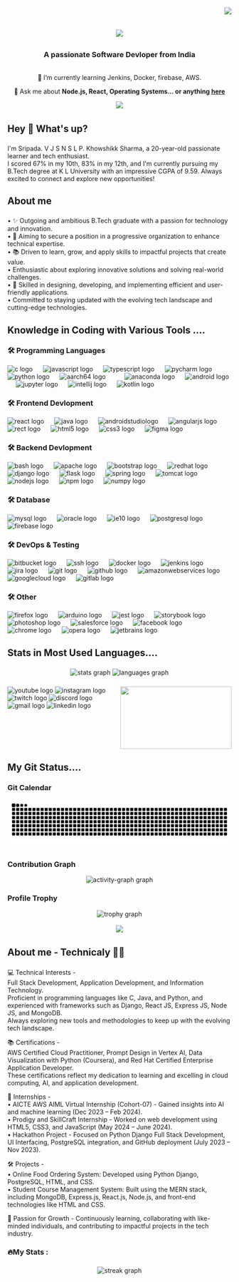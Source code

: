 <img align="right" src="https://visitor-badge.laobi.icu/badge?page_id=${khowshikksharma}.${khowshikksharma}&left_color=red&right_color=green&left_text=Hello%20Visitors" />

<h1 align="center">
    <img src="https://readme-typing-svg.herokuapp.com/?font=Righteous&size=45&center=true&vCenter=true&width=750&height=90&duration=4000&lines=Hi+There!+👋;+I'm+Khowshikk+Sharma!;I+am+currently+pursuing;my+B.tech+degree+in+K+L+University;" />
</h1>

<h3 align="center">A passionate Software Devloper from India</h3>

<br/>

<div align="center">
 🌱 I’m currently learning Jenkins, Docker, firebase, AWS.

💬 Ask me about **Node.js, React, Operating Systems... or anything [here](#)**
</div>
<div align="center">  
  <a href="#" target="_blank">
     <img src="https://img.shields.io/badge/Portfolio-FF5722?style=for-the-badge&logo=todoist&logoColor=white" target="_blank" />
  </a>
</div>
<h2 align="left">Hey 👋 What's up?</h2>

###

<p align="left">I'm Sripada. V J S N S L P. Khowshikk Sharma, a 20-year-old passionate learner and tech enthusiast. <br/>I scored 67% in my 10th, 83% in my 12th, and I'm currently pursuing my B.Tech degree at K L University with an impressive CGPA of 9.59. Always excited to connect and explore new opportunities!</p>

###

<h2 align="left">About me</h2>

###

<p align="left">
• ✨ Outgoing and ambitious B.Tech graduate with a passion for technology and innovation. <br/>
• 🎯 Aiming to secure a position in a progressive organization to enhance technical expertise. <br/>
• 📚 Driven to learn, grow, and apply skills to impactful projects that create value. <br/>
• Enthusiastic about exploring innovative solutions and solving real-world challenges. <br/>
• 🎲 Skilled in designing, developing, and implementing efficient and user-friendly applications. <br/>
• Committed to staying updated with the evolving tech landscape and cutting-edge technologies. <br/>
</p>

###

<h2 align="left">Knowledge in Coding with Various Tools ....</h2>

###

<h3 align="left">🛠 Programming Languages</h3>
<div align="left">
  <img src="https://cdn.jsdelivr.net/gh/devicons/devicon/icons/c/c-original.svg" height="30" alt="c logo"  />
  <img width="15" />
  <img src="https://cdn.jsdelivr.net/gh/devicons/devicon/icons/javascript/javascript-original.svg" height="30" alt="javascript logo"  />
  <img width="15" />
  <img src="https://cdn.jsdelivr.net/gh/devicons/devicon/icons/typescript/typescript-original.svg" height="30" alt="typescript logo"  />
  <img width="15" />
  <img src="https://cdn.jsdelivr.net/gh/devicons/devicon/icons/pycharm/pycharm-original.svg" height="30" alt="pycharm logo"  />
  <img width="15" />
  <img src="https://cdn.jsdelivr.net/gh/devicons/devicon/icons/python/python-original.svg" height="30" alt="python logo"  />
  <img width="15" />
  <img src="https://cdn.jsdelivr.net/gh/devicons/devicon/icons/aarch64/aarch64-original.svg" height="30" alt="aarch64 logo"  />
  <img width="15" />
  <img width="15" />
  <img src="https://cdn.jsdelivr.net/gh/devicons/devicon/icons/anaconda/anaconda-original.svg" height="30" alt="anaconda logo"  />
  <img width="15" />
  <img src="https://cdn.jsdelivr.net/gh/devicons/devicon/icons/android/android-original.svg" height="30" alt="android logo"  />
  <img width="15" />
  <img src="https://cdn.jsdelivr.net/gh/devicons/devicon/icons/jupyter/jupyter-original.svg" height="30" alt="jupyter logo"  />
  <img width="15" />
  <img src="https://cdn.jsdelivr.net/gh/devicons/devicon/icons/intellij/intellij-original.svg" height="30" alt="intellij logo"  />
  <img width="15" />
  <img src="https://cdn.jsdelivr.net/gh/devicons/devicon/icons/kotlin/kotlin-original.svg" height="30" alt="kotlin logo"  />
  <img width="15" />
</div>
  

<h3 align="left">🛠 Frontend Devlopment</h3>
<div align="left">
  <img src="https://cdn.jsdelivr.net/gh/devicons/devicon/icons/react/react-original.svg" height="30" alt="react logo"  />
  <img width="15" />
  <img src="https://cdn.jsdelivr.net/gh/devicons/devicon/icons/java/java-original.svg" height="30" alt="java logo"  />
  <img width="15" />
  <img src="https://cdn.jsdelivr.net/gh/devicons/devicon/icons/androidstudio/androidstudio-original.svg" height="30" alt="androidstudiologo"  />
  <img width="15" />
  <img src="https://cdn.jsdelivr.net/gh/devicons/devicon/icons/angularjs/angularjs-original.svg" height="30" alt="angularjs logo"  />
  <img width="15" />
  <img src="https://cdn.jsdelivr.net/gh/devicons/devicon/icons/rect/rect-original.svg" height="30" alt="rect logo"  />
  <img width="15" />  
  <img src="https://cdn.jsdelivr.net/gh/devicons/devicon/icons/html5/html5-original.svg" height="30" alt="html5 logo"  />
  <img width="15" />
  <img src="https://cdn.jsdelivr.net/gh/devicons/devicon/icons/css3/css3-original.svg" height="30" alt="css3 logo"  />
  <img width="15" />
  <img src="https://cdn.jsdelivr.net/gh/devicons/devicon/icons/figma/figma-original.svg" height="30" alt="figma logo"  />
  <img width="15" />
</div>

 

<h3 align="left">🛠 Backend Devlopment</h3>
<div align="left">
  <img src="https://cdn.jsdelivr.net/gh/devicons/devicon/icons/bash/bash-original.svg" height="30" alt="bash logo"  />
  <img width="15" />
  <img src="https://cdn.jsdelivr.net/gh/devicons/devicon/icons/apache/apache-original.svg" height="30" alt="apache logo"  />
  <img width="15" />
  <img src="https://cdn.jsdelivr.net/gh/devicons/devicon/icons/bootstrap/bootstrap-original.svg" height="30" alt="bootstrap logo"  />
  <img width="15" />
  <img src="https://cdn.jsdelivr.net/gh/devicons/devicon/icons/redhat/redhat-original.svg" height="30" alt="redhat logo"  />
  <img width="15" />
  <img src="https://cdn.jsdelivr.net/gh/devicons/devicon/icons/django/django-plain.svg" height="30" alt="django logo"  />
  <img width="15" />
  <img src="https://cdn.jsdelivr.net/gh/devicons/devicon/icons/flask/flask-original.svg" height="30" alt="flask logo"  />
  <img width="15" />
  <img src="https://cdn.jsdelivr.net/gh/devicons/devicon/icons/spring/spring-original.svg" height="30" alt="spring logo"  />
  <img width="15" />
  <img src="https://cdn.jsdelivr.net/gh/devicons/devicon/icons/tomcat/tomcat-original.svg" height="30" alt="tomcat logo"  />
  <img width="15" />
  <img src="https://cdn.jsdelivr.net/gh/devicons/devicon/icons/nodejs/nodejs-original.svg" height="30" alt="nodejs logo"  />
  <img width="15" />
  <img src="https://cdn.jsdelivr.net/gh/devicons/devicon/icons/npm/npm-original-wordmark.svg" height="30" alt="npm logo"  />
  <img width="15" />
  <img src="https://cdn.jsdelivr.net/gh/devicons/devicon/icons/numpy/numpy-original.svg" height="30" alt="numpy logo"  />
  <img width="15" />
  
</div>

  
<h3 align="left">🛠 Database</h3>

<div aligh="left">
  <img src="https://cdn.jsdelivr.net/gh/devicons/devicon/icons/mysql/mysql-original.svg" height="30" alt="mysql logo"  />
  <img width="15" />
  <img src="https://cdn.jsdelivr.net/gh/devicons/devicon/icons/oracle/oracle-original.svg" height="30" alt="oracle logo"  />
  <img width="15" />
  <img src="https://cdn.jsdelivr.net/gh/devicons/devicon/icons/ie10/ie10-original.svg" height="30" alt="ie10 logo"  />
  <img width="15" />
  <img src="https://cdn.jsdelivr.net/gh/devicons/devicon/icons/postgresql/postgresql-original.svg" height="30" alt="postgresql logo"  />
  <img width="15" />
  <img src="https://cdn.jsdelivr.net/gh/devicons/devicon/icons/firebase/firebase-plain.svg" height="30" alt="firebase logo"  />
</div>
  

<h3 align="left">🛠 DevOps & Testing</h3>
<div align="left">
  <img src="https://cdn.jsdelivr.net/gh/devicons/devicon/icons/bitbucket/bitbucket-original.svg" height="30" alt="bitbucket logo"  />
  <img width="15" />
  <img src="https://cdn.jsdelivr.net/gh/devicons/devicon/icons/ssh/ssh-original-wordmark.svg" height="30" alt="ssh logo"  />
  <img width="15" />
  <img src="https://cdn.jsdelivr.net/gh/devicons/devicon/icons/docker/docker-original.svg" height="30" alt="docker logo"  />
  <img width="15" />
  <img src="https://cdn.jsdelivr.net/gh/devicons/devicon/icons/jenkins/jenkins-line.svg" height="30" alt="jenkins logo"  />
  <img width="15" />
  <img src="https://cdn.jsdelivr.net/gh/devicons/devicon/icons/jira/jira-original.svg" height="30" alt="jira logo"  />
  <img width="15" />
  <img src="https://cdn.jsdelivr.net/gh/devicons/devicon/icons/git/git-original.svg" height="30" alt="git logo"  />
  <img width="15" />
  <img src="https://cdn.jsdelivr.net/gh/devicons/devicon/icons/github/github-original.svg" height="30" alt="github logo"  />
  <img width="15" />
  <img src="https://cdn.jsdelivr.net/gh/devicons/devicon/icons/amazonwebservices/amazonwebservices-line-wordmark.svg" height="30" alt="amazonwebservices logo"  />
  <img width="15" />
  <img src="https://cdn.jsdelivr.net/gh/devicons/devicon/icons/googlecloud/googlecloud-original.svg" height="30" alt="googlecloud logo"  >
  <img width="15" />
  <img src="https://cdn.jsdelivr.net/gh/devicons/devicon/icons/gitlab/gitlab-original.svg" height="30" alt="gitlab logo"  />
  <img width="15" />
  
  
</div>


<h3 align="left">🛠 Other</h3>
<div align="left">
  <img src="https://cdn.jsdelivr.net/gh/devicons/devicon/icons/firefox/firefox-original.svg" height="30" alt="firefox logo"  />
  <img width="15" />
  <img src="https://cdn.jsdelivr.net/gh/devicons/devicon/icons/arduino/arduino-original.svg" height="30" alt="arduino logo"  />
  <img width="15" />
  <img src="https://cdn.jsdelivr.net/gh/devicons/devicon/icons/jest/jest-plain.svg" height="30" alt="jest logo"  />
  <img width="15" />
  <img src="https://cdn.jsdelivr.net/gh/devicons/devicon/icons/storybook/storybook-original.svg" height="30" alt="storybook logo"  />
  <img width="15" />
  <img src="https://cdn.jsdelivr.net/gh/devicons/devicon/icons/photoshop/photoshop-plain.svg" height="30" alt="photoshop logo"  />
  <img width="15" />  
  <img src="https://cdn.jsdelivr.net/gh/devicons/devicon/icons/salesforce/salesforce-original.svg" height="30" alt="salesforce logo"  />
  <img width="15" />
  <img src="https://cdn.jsdelivr.net/gh/devicons/devicon/icons/facebook/facebook-original.svg" height="30" alt="facebook logo"  />
  <img width="15" />
  <img src="https://cdn.jsdelivr.net/gh/devicons/devicon/icons/chrome/chrome-original.svg" height="30" alt="chrome logo"  />
  <img width="15" />
  <img src="https://cdn.jsdelivr.net/gh/devicons/devicon/icons/opera/opera-original.svg" height="30" alt="opera logo"  />
  <img width="15" />
  <img src="https://cdn.jsdelivr.net/gh/devicons/devicon/icons/jetbrains/jetbrains-original.svg" height="30" alt="jetbrains logo"  />
  <img width="15" />
  
</div>


###

<h2 align="left"></h2>
<h2 align="left">Stats in Most Used Languages....</h2>

###

<div align="center">
  <img src="https://github-readme-stats.vercel.app/api?username=khowshikksharma&hide_title=false&hide_rank=false&show_icons=true&include_all_commits=true&count_private=true&disable_animations=false&theme=dracula&locale=en&hide_border=false" height="150" alt="stats graph"  />
  <img src="https://github-readme-stats.vercel.app/api/top-langs?username=khowshikksharma&locale=en&hide_title=false&layout=compact&card_width=320&langs_count=5&theme=dracula&hide_border=false" height="150" alt="languages graph"  />
</div>

###

<img align="right" height="140" width="250" src="https://img.freepik.com/premium-vector/programmer-is-focused-coding-laptop-with-books-charts-around-bright-workspace-man-with-laptop-synchronizing-big-data_538213-145781.jpg"  />

###

<div align="left">
  <a herf="#"><img src="https://img.shields.io/static/v1?message=Youtube&logo=youtube&label=&color=FF0000&logoColor=white&labelColor=&style=for-the-badge" height="35" alt="youtube logo"  /></a>
  <a herf="#"><img src="https://img.shields.io/static/v1?message=Instagram&logo=instagram&label=&color=E4405F&logoColor=white&labelColor=&style=for-the-badge" height="35" alt="instagram logo"  /></a>
  <a herf="#"><img src="https://img.shields.io/static/v1?message=Twitch&logo=twitch&label=&color=9146FF&logoColor=white&labelColor=&style=for-the-badge" height="35" alt="twitch logo"  /></a>
  <a herf="#"><img src="https://img.shields.io/static/v1?message=Discord&logo=discord&label=&color=7289DA&logoColor=white&labelColor=&style=for-the-badge" height="35" alt="discord logo"  /></a>
  <a herf="#"><img src="https://img.shields.io/static/v1?message=Gmail&logo=gmail&label=&color=D14836&logoColor=white&labelColor=&style=for-the-badge" height="35" alt="gmail logo"  /></a>
  <a herf="#"><img src="https://img.shields.io/static/v1?message=LinkedIn&logo=linkedin&label=&color=0077B5&logoColor=white&labelColor=&style=for-the-badge" height="35" alt="linkedin logo"  /></a>
</div>

###

<br clear="both">

###

<h2 align="left">My Git Status....</h2>

<div align="center">
  <h3 align="left">Git Calendar</h3>
  <img src="https://raw.githubusercontent.com/Khowshikksharma/Khowshikksharma/output/snake.svg" alt="Snake animation" />
  <br/>
  <h3 align="left">Contribution Graph</h3>
  <img src="https://github-readme-activity-graph.vercel.app/graph?username=Khowshikksharma&radius=15&theme=one-dark&area=true&order=5&hide_border=true&custom_title=Khowshikk Sharma Working Graph" height="300" alt="activity-graph graph"  />
  <br/>
  <h3 align="left">Profile Trophy</h3>
  <img src="https://github-profile-trophy.vercel.app?username=Khowshikksharma&theme=onedark&column=-1&row=1&margin-w=5&margin-h=5&no-bg=true&no-frame=true&order=4" height="150" alt="trophy graph"  />
</div>

<br/>

<div align="center">
  <img src="https://visitor-badge.laobi.icu/badge?page_id=${khowshikksharma}.${khowshikksharma}&text=Hello%20Visitors" />
</div>

###

<h2 align="left">About me - Technicaly 👩‍💻</h2>

###

<p align="left">

💻 Technical Interests - <br/>
Full Stack Development, Application Development, and Information Technology. <br/>
Proficient in programming languages like C, Java, and Python, and experienced with frameworks such as Django, React JS, Express JS, Node JS, and MongoDB. <br/>
Always exploring new tools and methodologies to keep up with the evolving tech landscape. <br/>

📚 Certifications - <br/>
AWS Certified Cloud Practitioner, Prompt Design in Vertex AI, Data Visualization with Python (Coursera), and Red Hat Certified Enterprise Application Developer. <br/>
These certifications reflect my dedication to learning and excelling in cloud computing, AI, and application development.

💼 Internships - <br/>
• AICTE AWS AIML Virtual Internship (Cohort-07) - Gained insights into AI and machine learning (Dec 2023 – Feb 2024). <br/>
• Prodigy and SkillCraft Internship - Worked on web development using HTML5, CSS3, and JavaScript (May 2024 – June 2024). <br/>
• Hackathon Project - Focused on Python Django Full Stack Development, UI Interfacing, PostgreSQL integration, and GitHub deployment (July 2023 – Nov 2023). <br/>

🛠️ Projects - <br/>
• Online Food Ordering System: Developed using Python Django, PostgreSQL, HTML, and CSS. <br/>
• Student Course Management System: Built using the MERN stack, including MongoDB, Express.js, React.js, Node.js, and front-end technologies like HTML and CSS. <br/>

🌱 Passion for Growth - Continuously learning, collaborating with like-minded individuals, and contributing to impactful projects in the tech industry.

</p>

###

<h3 align="left">🔥My Stats :</h3>

###

<div align="center">
  <img src="https://streak-stats.demolab.com?user=Khowshikksharma&locale=en&mode=daily&theme=dark&hide_border=true&border_radius=10&order=3" height="190" alt="streak graph"  />
</div>

###

<h2 align="left"></h2>

###
